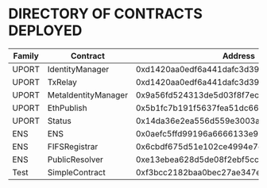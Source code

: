 # DIRECTORY OF CONTRACTS DEPLOYED

| Family | Contract | Address |
| ------ | -------- | ------- |
| UPORT | IdentityManager | 0xd1420aa0edf6a441dafc3d3940176a965e9c26d9 |
| UPORT | TxRelay | 0xd1420aa0edf6a441dafc3d3940176a965e9c26d9 |
| UPORT | MetaIdentityManager | 0x9a56fd524313de5d03f8f7ecb003bff747e406f6 |
| UPORT | EthPublish | 0x5b1fc7b191f5637fea51dc66ecce5e07d23dfb4d |
| UPORT | Status | 0x14da36e2ea556d559e3003a7559f6cf60762a735 |
| ENS | ENS | 0x0aefc5ffd99196a6666133e912e49ff60f27c539 |
| ENS | FIFSRegistrar | 0x6cbdf675d51e102ce4994e7c499b02bd917f4ad0 |
| ENS | PublicResolver | 0xe13ebea628d5de08f2ebf5cc0628c5f7c816c48f |
| Test | SimpleContract | 0xf3bcc2182baa0bec27ae347ec3ce9034c61fc0b6 |
